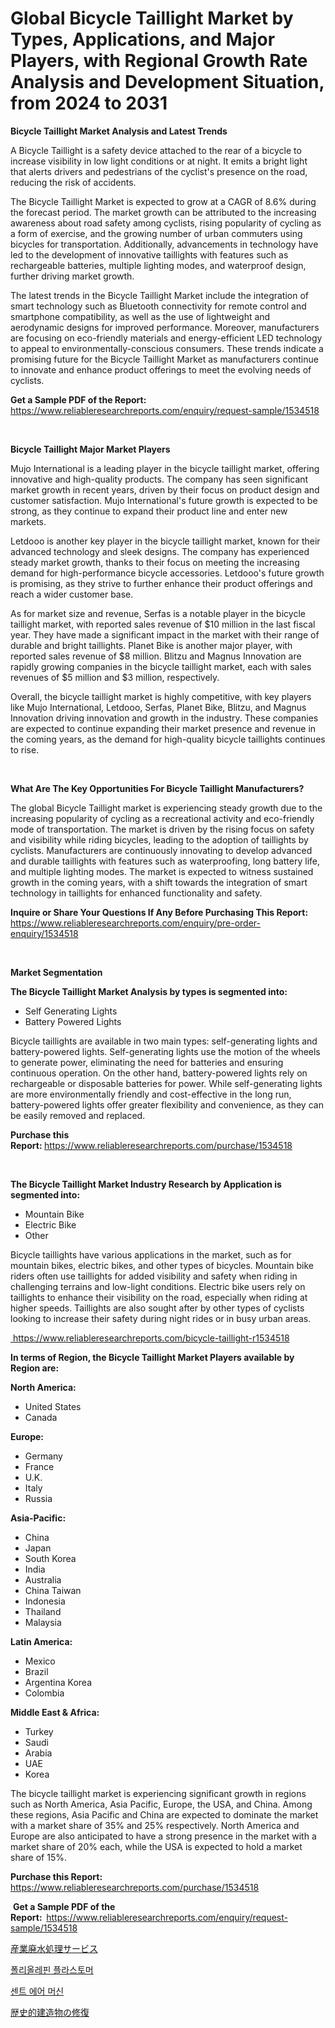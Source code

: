 <p><h1>Global Bicycle Taillight Market by Types, Applications, and Major Players, with Regional Growth Rate Analysis and Development Situation, from 2024 to 2031</h1></p><p><strong>Bicycle Taillight Market Analysis and Latest Trends</strong></p>
<p><p>A Bicycle Taillight is a safety device attached to the rear of a bicycle to increase visibility in low light conditions or at night. It emits a bright light that alerts drivers and pedestrians of the cyclist's presence on the road, reducing the risk of accidents.</p><p>The Bicycle Taillight Market is expected to grow at a CAGR of 8.6% during the forecast period. The market growth can be attributed to the increasing awareness about road safety among cyclists, rising popularity of cycling as a form of exercise, and the growing number of urban commuters using bicycles for transportation. Additionally, advancements in technology have led to the development of innovative taillights with features such as rechargeable batteries, multiple lighting modes, and waterproof design, further driving market growth.</p><p>The latest trends in the Bicycle Taillight Market include the integration of smart technology such as Bluetooth connectivity for remote control and smartphone compatibility, as well as the use of lightweight and aerodynamic designs for improved performance. Moreover, manufacturers are focusing on eco-friendly materials and energy-efficient LED technology to appeal to environmentally-conscious consumers. These trends indicate a promising future for the Bicycle Taillight Market as manufacturers continue to innovate and enhance product offerings to meet the evolving needs of cyclists.</p></p>
<p><strong>Get a Sample PDF of the Report:&nbsp;</strong> <a href="https://www.reliableresearchreports.com/enquiry/request-sample/1534518">https://www.reliableresearchreports.com/enquiry/request-sample/1534518</a></p>
<p>&nbsp;</p>
<p><strong>Bicycle Taillight Major Market Players</strong></p>
<p><p>Mujo International is a leading player in the bicycle taillight market, offering innovative and high-quality products. The company has seen significant market growth in recent years, driven by their focus on product design and customer satisfaction. Mujo International's future growth is expected to be strong, as they continue to expand their product line and enter new markets.</p><p>Letdooo is another key player in the bicycle taillight market, known for their advanced technology and sleek designs. The company has experienced steady market growth, thanks to their focus on meeting the increasing demand for high-performance bicycle accessories. Letdooo's future growth is promising, as they strive to further enhance their product offerings and reach a wider customer base.</p><p>As for market size and revenue, Serfas is a notable player in the bicycle taillight market, with reported sales revenue of $10 million in the last fiscal year. They have made a significant impact in the market with their range of durable and bright taillights. Planet Bike is another major player, with reported sales revenue of $8 million. Blitzu and Magnus Innovation are rapidly growing companies in the bicycle taillight market, each with sales revenues of $5 million and $3 million, respectively.</p><p>Overall, the bicycle taillight market is highly competitive, with key players like Mujo International, Letdooo, Serfas, Planet Bike, Blitzu, and Magnus Innovation driving innovation and growth in the industry. These companies are expected to continue expanding their market presence and revenue in the coming years, as the demand for high-quality bicycle taillights continues to rise.</p></p>
<p>&nbsp;</p>
<p><strong>What Are The Key Opportunities For Bicycle Taillight Manufacturers?</strong></p>
<p><p>The global Bicycle Taillight market is experiencing steady growth due to the increasing popularity of cycling as a recreational activity and eco-friendly mode of transportation. The market is driven by the rising focus on safety and visibility while riding bicycles, leading to the adoption of taillights by cyclists. Manufacturers are continuously innovating to develop advanced and durable taillights with features such as waterproofing, long battery life, and multiple lighting modes. The market is expected to witness sustained growth in the coming years, with a shift towards the integration of smart technology in taillights for enhanced functionality and safety.</p></p>
<p><strong>Inquire or Share Your Questions If Any Before Purchasing This Report:</strong> <a href="https://www.reliableresearchreports.com/enquiry/pre-order-enquiry/1534518">https://www.reliableresearchreports.com/enquiry/pre-order-enquiry/1534518</a></p>
<p>&nbsp;</p>
<p><strong>Market Segmentation</strong></p>
<p><strong>The Bicycle Taillight Market Analysis by types is segmented into:</strong></p>
<p><ul><li>Self Generating Lights</li><li>Battery Powered Lights</li></ul></p>
<p><p>Bicycle taillights are available in two main types: self-generating lights and battery-powered lights. Self-generating lights use the motion of the wheels to generate power, eliminating the need for batteries and ensuring continuous operation. On the other hand, battery-powered lights rely on rechargeable or disposable batteries for power. While self-generating lights are more environmentally friendly and cost-effective in the long run, battery-powered lights offer greater flexibility and convenience, as they can be easily removed and replaced.</p></p>
<p><strong>Purchase this Report:&nbsp;</strong><a href="https://www.reliableresearchreports.com/purchase/1534518">https://www.reliableresearchreports.com/purchase/1534518</a></p>
<p>&nbsp;</p>
<p><strong>The Bicycle Taillight Market Industry Research by Application is segmented into:</strong></p>
<p><ul><li>Mountain Bike</li><li>Electric Bike</li><li>Other</li></ul></p>
<p><p>Bicycle taillights have various applications in the market, such as for mountain bikes, electric bikes, and other types of bicycles. Mountain bike riders often use taillights for added visibility and safety when riding in challenging terrains and low-light conditions. Electric bike users rely on taillights to enhance their visibility on the road, especially when riding at higher speeds. Taillights are also sought after by other types of cyclists looking to increase their safety during night rides or in busy urban areas.</p></p>
<p><a href="https://www.reliableresearchreports.com/bicycle-taillight-r1534518">&nbsp;https://www.reliableresearchreports.com/bicycle-taillight-r1534518</a></p>
<p><strong>In terms of Region, the Bicycle Taillight Market Players available by Region are:</strong></p>
<p>
    <p> <strong> North America: </strong>
        <ul>
            <li>United States</li>
            <li>Canada</li>
        </ul>
        </p> 
    <p> <strong> Europe: </strong>
        <ul>
            <li>Germany</li>
            <li>France</li>
            <li>U.K.</li>
            <li>Italy</li>
            <li>Russia</li>
        </ul>
        </p> 
    <p> <strong> Asia-Pacific: </strong>
        <ul>
            <li>China</li>
            <li>Japan</li>
            <li>South Korea</li>
            <li>India</li>
            <li>Australia</li>
            <li>China Taiwan</li>
            <li>Indonesia</li>
            <li>Thailand</li>
            <li>Malaysia</li>
        </ul>
        </p> 
    <p> <strong> Latin America: </strong>
        <ul>
            <li>Mexico</li>
            <li>Brazil</li>
            <li>Argentina Korea</li>
            <li>Colombia</li>
        </ul>
        </p> 
    <p> <strong> Middle East & Africa: </strong>
        <ul>
            <li>Turkey</li>
            <li>Saudi</li>
            <li>Arabia</li>
            <li>UAE</li>
            <li>Korea</li>
        </ul>
    </p>
    </p>
<p><p>The bicycle taillight market is experiencing significant growth in regions such as North America, Asia Pacific, Europe, the USA, and China. Among these regions, Asia Pacific and China are expected to dominate the market with a market share of 35% and 25% respectively. North America and Europe are also anticipated to have a strong presence in the market with a market share of 20% each, while the USA is expected to hold a market share of 15%.</p></p>
<p><strong>Purchase this Report: </strong><a href="https://www.reliableresearchreports.com/purchase/1534518">https://www.reliableresearchreports.com/purchase/1534518</a></p>
<p>&nbsp;<strong>Get a Sample PDF of the Report:&nbsp;&nbsp;</strong><a href="https://www.reliableresearchreports.com/enquiry/request-sample/1534518">https://www.reliableresearchreports.com/enquiry/request-sample/1534518</a></p>
<p><strong></strong></p>
<p><p><a href="https://medium.com/@freedayundt2023/%E7%94%A3%E6%A5%AD%E7%94%A8%E6%8E%92%E6%B0%B4%E5%87%A6%E7%90%86%E3%82%B5%E3%83%BC%E3%83%93%E3%82%B9%E5%B8%82%E5%A0%B4-%E7%AB%B6%E4%BA%89%E5%88%86%E6%9E%90-%E5%B8%82%E5%A0%B4%E5%8B%95%E5%90%91-2031%E5%B9%B4%E3%81%BE%E3%81%A7%E3%81%AE%E4%BA%88%E6%B8%AC-68a343520a9f">産業廃水処理サービス</a></p><p><a href="https://medium.com/@emmamoy1/%ED%8F%B4%EB%A6%AC%EC%98%AC%EB%A0%88%ED%95%80-%ED%94%8C%EB%9D%BC%EC%8A%A4%ED%8B%B0%EB%A8%B8-%EC%8B%9C%EC%9E%A5%EC%9D%80-%EC%8B%9C%EC%9E%A5-%EC%A0%90%EC%9C%A0%EC%9C%A8-%EA%B7%9C%EB%AA%A8-%EB%B0%8F-2031%EB%85%84%EA%B9%8C%EC%A7%80%EC%9D%98-%EC%98%88%EC%83%81-%EC%98%88%EC%B8%A1%EC%97%90-%EC%B4%88%EC%A0%90%EC%9D%84-%EB%A7%9E%EC%B6%A5%EB%8B%88%EB%8B%A4-777e4263c258">폴리올레핀 플라스토머</a></p><p><a href="https://medium.com/@bobbyreitenberg879562023/%ED%96%A5%EA%B8%B0-%EA%B3%B5%EA%B8%B0-%EA%B8%B0%EA%B3%84-%EC%8B%9C%EC%9E%A5-%EB%8F%99%ED%96%A5%EA%B3%BC-%EC%8B%9C%EC%9E%A5-%EB%B6%84%EC%84%9D%EC%9D%80-2024-2031%EB%85%84%EA%B9%8C%EC%A7%80-%EC%98%88%EC%B8%A1%EB%90%A9%EB%8B%88%EB%8B%A4-23645d832964">센트 에어 머신</a></p><p><a href="https://medium.com/@stephengrant2015/%E6%AD%B4%E5%8F%B2%E7%9A%84%E5%BB%BA%E7%89%A9%E3%81%AE%E5%BE%A9%E5%85%83%E5%B8%82%E5%A0%B4%E3%81%AE%E5%B1%95%E6%9C%9B-%E7%94%A3%E6%A5%AD%E6%A6%82%E8%A6%81%E3%81%A8%E4%BA%88%E6%B8%AC-2024%E5%B9%B4%E3%81%8B%E3%82%892031%E5%B9%B4-f545571f3182">歴史的建造物の修復</a></p></p>
